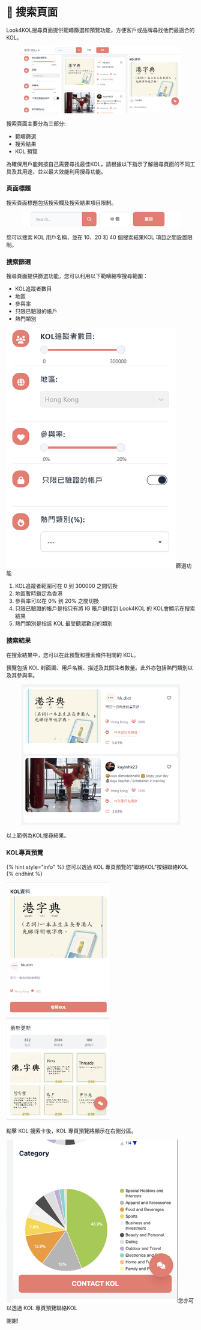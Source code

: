 # 🔎 搜索頁面

Look4KOL搜尋頁面提供範疇篩選和預覽功能，方便客戶或品牌尋找他們最適合的KOL。

<figure><img src="../.gitbook/assets/image (31).png" alt="" width="563"><figcaption></figcaption></figure>

搜索頁面主要分為三部分:

* 範疇篩選
* 搜索結果
* KOL 預覽

為確保用戶能夠按自己需要尋找最佳KOL，請根據以下指示了解搜尋頁面的不同工具及其用途，並以最大效能利用搜尋功能。

### 頁面標題

搜索頁面標題包括搜索欄及搜索結果項目限制。

<figure><img src="../.gitbook/assets/image (32).png" alt="" width="539"><figcaption></figcaption></figure>

您可以搜索 KOL 用戶名稱，並在 10、20 和 40 個搜索結果KOL 項目之間設置限制。

### 搜索篩選

搜尋頁面提供篩選功能，您可以利用以下範疇縮窄搜尋範圍：

* KOL追蹤者數目
* 地區
* 參與率
* 只限已驗證的帳戶
* 熱門類別

![](<../.gitbook/assets/image (33).png>)篩選功能

1. KOL追蹤者範圍可在 0 到 300000 之間切換
2. 地區暫時鎖定為香港
3. 參與率可以在 0% 到 20% 之間切換
4. 只限已驗證的帳戶是指只有將 IG 賬戶鏈接到 Look4KOL 的 KOL會顯示在搜索結果
5. 熱門類別是指該 KOL 最受聽眾歡迎的類別

### 搜索結果

在搜索結果中，您可以在此預覽和搜索條件相關的 KOL。&#x20;

預覽包括 KOL 封面圖、用戶名稱、描述及其關注者數量。此外亦包括熱門類別以及其參與率。

<figure><img src="../.gitbook/assets/image (35).png" alt="" width="557"><figcaption></figcaption></figure>

以上範例為KOL搜尋結果。&#x20;

### KOL專頁預覽

{% hint style="info" %}
您可以透過 KOL 專頁預覽的"聯絡KOL"按鈕聯絡KOL
{% endhint %}

![](<../.gitbook/assets/image (36).png>)

點擊 KOL 搜索卡後，KOL 專頁預覽將顯示在右側分區。

![](<../.gitbook/assets/image (3).png>)您亦可以透過 KOL 專頁預覽聯絡KOL

謝謝!
